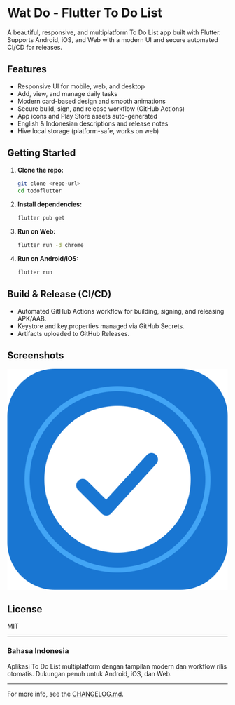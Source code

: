 # Wat Do - Flutter To Do List

A beautiful, responsive, and multiplatform To Do List app built with Flutter. Supports Android, iOS, and Web with a modern UI and secure automated CI/CD for releases.

## Features
- Responsive UI for mobile, web, and desktop
- Add, view, and manage daily tasks
- Modern card-based design and smooth animations
- Secure build, sign, and release workflow (GitHub Actions)
- App icons and Play Store assets auto-generated
- English & Indonesian descriptions and release notes
- Hive local storage (platform-safe, works on web)

## Getting Started

1. **Clone the repo:**
   ```sh
   git clone <repo-url>
   cd todoflutter
   ```
2. **Install dependencies:**
   ```sh
   flutter pub get
   ```
3. **Run on Web:**
   ```sh
   flutter run -d chrome
   ```
4. **Run on Android/iOS:**
   ```sh
   flutter run
   ```

## Build & Release (CI/CD)
- Automated GitHub Actions workflow for building, signing, and releasing APK/AAB.
- Keystore and key.properties managed via GitHub Secrets.
- Artifacts uploaded to GitHub Releases.

## Screenshots
![Web Screenshot](assets/app_icon.png)

## License
MIT

---

### Bahasa Indonesia
Aplikasi To Do List multiplatform dengan tampilan modern dan workflow rilis otomatis. Dukungan penuh untuk Android, iOS, dan Web.

---

For more info, see the [CHANGELOG.md](CHANGELOG.md).
